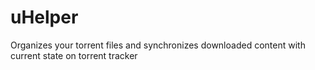 uHelper
=======

Organizes your torrent files and synchronizes downloaded content with current state on torrent tracker

